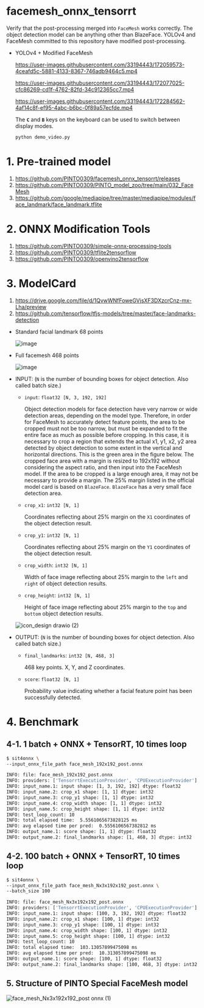 # facemesh_onnx_tensorrt
Verify that the post-processing merged into `FaceMesh` works correctly. The object detection model can be anything other than BlazeFace. YOLOv4 and FaceMesh committed to this repository have modified post-processing.

- YOLOv4 + Modified FaceMesh

  https://user-images.githubusercontent.com/33194443/172059573-4ceafd5c-5881-4133-8367-746adb9464c5.mp4

  https://user-images.githubusercontent.com/33194443/172077025-cfc86269-cd1f-4762-82fd-34c912365cc7.mp4

  https://user-images.githubusercontent.com/33194443/172284562-4af14c8f-ef95-4abc-b6bc-0f89a57ecfde.mp4

  The **`C`** and **`B`** keys on the keyboard can be used to switch between display modes.
  ```bash
  python demo_video.py
  ```

# 1. Pre-trained model
1. https://github.com/PINTO0309/facemesh_onnx_tensorrt/releases
2. https://github.com/PINTO0309/PINTO_model_zoo/tree/main/032_FaceMesh
3. https://github.com/google/mediapipe/tree/master/mediapipe/modules/face_landmark/face_landmark.tflite

# 2. ONNX Modification Tools
1. https://github.com/PINTO0309/simple-onnx-processing-tools
2. https://github.com/PINTO0309/tflite2tensorflow
3. https://github.com/PINTO0309/openvino2tensorflow

# 3. ModelCard

1. https://drive.google.com/file/d/1QvwWNfFoweGVjsXF3DXzcrCnz-mx-Lha/preview
2. https://github.com/tensorflow/tfjs-models/tree/master/face-landmarks-detection

- Standard facial landmark 68 points

  ![image](https://user-images.githubusercontent.com/33194443/172013276-3b640648-8bfd-4d2a-b435-4dc610ebc0bb.png)

- Full facemesh 468 points

  ![image](https://user-images.githubusercontent.com/33194443/172013054-4a826611-cb5b-4dfb-ab14-addf0acaa06e.png)

- INPUT: (`N` is the number of bounding boxes for object detection. Also called batch size.)
  - `input`: `float32 [N, 3, 192, 192]`

    Object detection models for face detection have very narrow or wide detection areas, depending on the model type. Therefore, in order for FaceMesh to accurately detect feature points, the area to be cropped must not be too narrow, but must be expanded to fit the entire face as much as possible before cropping. In this case, it is necessary to crop a region that extends the actual x1, y1, x2, y2 area detected by object detection to some extent in the vertical and horizontal directions. This is the green area in the figure below. The cropped face area with a margin is resized to 192x192 without considering the aspect ratio, and then input into the FaceMesh model. If the area to be cropped is a large enough area, it may not be necessary to provide a margin. The 25% margin listed in the official model card is based on `BlazeFace`. `BlazeFace` has a very small face detection area.
  - `crop_x1`: `int32 [N, 1]`

    Coordinates reflecting about 25% margin on the `X1` coordinates of the object detection result.
  - `crop_y1`: `int32 [N, 1]`

    Coordinates reflecting about 25% margin on the `Y1` coordinates of the object detection result.
  - `crop_width`: `int32 [N, 1]`

    Width of face image reflecting about 25% margin to the `left` and `right` of object detection results.
  - `crop_height`: `int32 [N, 1]`

    Height of face image reflecting about 25% margin to the `top` and `bottom` object detection results.
  
  ![icon_design drawio (2)](https://user-images.githubusercontent.com/33194443/172016342-f67b3e28-db0e-4d2d-af12-2ef38b08395b.png)

- OUTPUT: (`N` is the number of bounding boxes for object detection. Also called batch size.)
  - `final_landmarks`: `int32 [N, 468, 3]`

    468 key points. X, Y, and Z coordinates.
  - `score`: `float32 [N, 1]`

    Probability value indicating whether a facial feature point has been successfully detected.

# 4. Benchmark
## 4-1. 1 batch + ONNX + TensorRT, 10 times loop
```bash
$ sit4onnx \
--input_onnx_file_path face_mesh_192x192_post.onnx

INFO: file: face_mesh_192x192_post.onnx
INFO: providers: ['TensorrtExecutionProvider', 'CPUExecutionProvider']
INFO: input_name.1: input shape: [1, 3, 192, 192] dtype: float32
INFO: input_name.2: crop_x1 shape: [1, 1] dtype: int32
INFO: input_name.3: crop_y1 shape: [1, 1] dtype: int32
INFO: input_name.4: crop_width shape: [1, 1] dtype: int32
INFO: input_name.5: crop_height shape: [1, 1] dtype: int32
INFO: test_loop_count: 10
INFO: total elapsed time:  5.5561065673828125 ms
INFO: avg elapsed time per pred:  0.5556106567382812 ms
INFO: output_name.1: score shape: [1, 1] dtype: float32
INFO: output_name.2: final_landmarks shape: [1, 468, 3] dtype: int32
```
## 4-2. 100 batch + ONNX + TensorRT, 10 times loop
```bash
$ sit4onnx \
--input_onnx_file_path face_mesh_Nx3x192x192_post.onnx \
--batch_size 100

INFO: file: face_mesh_Nx3x192x192_post.onnx
INFO: providers: ['TensorrtExecutionProvider', 'CPUExecutionProvider']
INFO: input_name.1: input shape: [100, 3, 192, 192] dtype: float32
INFO: input_name.2: crop_x1 shape: [100, 1] dtype: int32
INFO: input_name.3: crop_y1 shape: [100, 1] dtype: int32
INFO: input_name.4: crop_width shape: [100, 1] dtype: int32
INFO: input_name.5: crop_height shape: [100, 1] dtype: int32
INFO: test_loop_count: 10
INFO: total elapsed time:  103.13057899475098 ms
INFO: avg elapsed time per pred:  10.313057899475098 ms
INFO: output_name.1: score shape: [100, 1] dtype: float32
INFO: output_name.2: final_landmarks shape: [100, 468, 3] dtype: int32
```
## 5. Structure of PINTO Special FaceMesh model
![face_mesh_Nx3x192x192_post onnx (1)](https://user-images.githubusercontent.com/33194443/172060695-fce7db47-f103-4993-bc65-a7594c023424.png)
